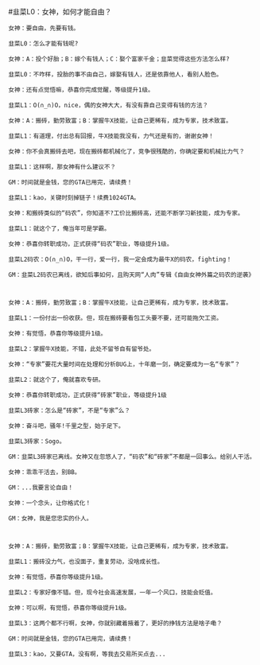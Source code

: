#韭菜L0：女神，如何才能自由？

    女神：要自由，先要有钱。

    韭菜L0：怎么才能有钱呢?

    女神：A：投个好胎；B：嫁个有钱人；C：娶个富家千金；韭菜觉得这些方法怎么样?

    韭菜L0：不咋样，投胎的事不由自己，嫁娶有钱人，还是依靠他人，看别人脸色。

    女神：还有点觉悟嘛，恭喜你完成觉醒，等级提升1级。

    韭菜L1：O(∩_∩)O，nice，偶的女神大大，有没有靠自己变得有钱的方法？

    女神：A：搬砖，勤劳致富；B：掌握牛X技能，让自己更稀有，成为专家，技术致富。

    韭菜L1：有道理，付出总有回报，牛X技能我没有，力气还是有的，谢谢女神！

    女神：你不会真搬砖去吧，现在搬砖都机械化了，竞争很残酷的，你确定要和机械比力气？

    韭菜L1：这样啊，那女神有什么建议不？

    GM：时间就是金钱，您的GTA已用完，请续费！

    韭菜L1：kao，关键时刻掉链子！续费1024GTA。

    女神：和搬砖类似的“码农”，你知道不?工价比搬砖高，还能不断学习新技能，成为专家。

    韭菜L1：就这个了，俺当年可是学霸。

    女神：恭喜你转职成功，正式获得“码农”职业，等级提升1级。

    韭菜L2码农：O(∩_∩)O，干一行，爱一行，我一定会成为最牛X的码农，fighting！

    GM：韭菜L2码农已离线，欲知后事如何，且购天网“人肉”专辑《自由女神外篇之码农的逆袭》

#

    女神：A：搬砖，勤劳致富；B：掌握牛X技能，让自己更稀有，成为专家，技术致富。

    韭菜L1：一份付出一份收获。但，现在搬砖要看包工头要不要，还可能拖欠工资。

    女神：有觉悟，恭喜你等级提升1级。

    韭菜L2：掌握牛X技能，不错，此处不留爷自有留爷处。

    女神：“专家”要花大量时间在处理和分析BUG上，十年磨一剑，确定要成为一名“专家”？

    韭菜L2：就这个了，俺就喜欢专研。

    女神：恭喜你转职成功，正式获得“砖家”职业，等级提升1级

    韭菜L3砖家：怎么是“砖家”，不是“专家”么？

    女神：奋斗吧，骚年!千里之型，始于足下。

    韭菜L3砖家：Sogo。

    GM：韭菜L3砖家已离线。女神又在忽悠人了，“码农”和“砖家”不都是一回事么。给别人干活。

    女神：乖乖干活去，别BB。

    GM：...我要言论自由！

    女神：一个念头，让你格式化！

    GM：女神，我是您忠实的仆人。

#

    女神：A：搬砖，勤劳致富；B：掌握牛X技能，让自己更稀有，成为专家，技术致富。

    韭菜L1：搬砖没力气，也没面子，重复劳动，没啥成长性。

    女神：有觉悟，恭喜你等级提升1级。

    韭菜L2：专家好像不错。但，现今社会高速发展，一年一个风口，技能会贬值。

    女神：可以啊，有觉悟，恭喜你等级提升1级。

    韭菜L3：这两个都不行啊，女神，你就别藏着掖着了，更好的挣钱方法是啥子嘞？

    GM：时间就是金钱，您的GTA已用完，请续费！

    韭菜L3：kao，又要GTA，没有啊，等我去交易所买点去...
